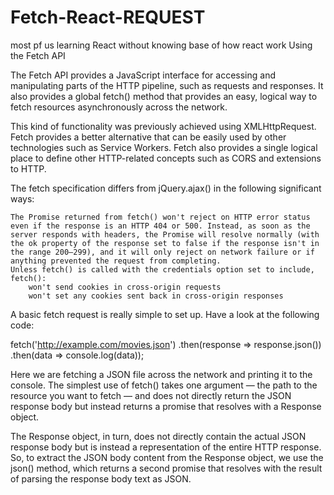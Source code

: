 # Fetch-React-REQUEST


most pf us learning React without knowing base of how react work 
Using the Fetch API

The Fetch API provides a JavaScript interface for accessing and manipulating parts of the HTTP pipeline, such as requests and responses. It also provides a global fetch() method that provides an easy, logical way to fetch resources asynchronously across the network.

This kind of functionality was previously achieved using XMLHttpRequest. Fetch provides a better alternative that can be easily used by other technologies such as Service Workers. Fetch also provides a single logical place to define other HTTP-related concepts such as CORS and extensions to HTTP.

The fetch specification differs from jQuery.ajax() in the following significant ways:

    The Promise returned from fetch() won't reject on HTTP error status even if the response is an HTTP 404 or 500. Instead, as soon as the server responds with headers, the Promise will resolve normally (with the ok property of the response set to false if the response isn't in the range 200–299), and it will only reject on network failure or if anything prevented the request from completing.
    Unless fetch() is called with the credentials option set to include, fetch():
        won't send cookies in cross-origin requests
        won't set any cookies sent back in cross-origin responses

A basic fetch request is really simple to set up. Have a look at the following code:

fetch('http://example.com/movies.json')
  .then(response => response.json())
  .then(data => console.log(data));

Here we are fetching a JSON file across the network and printing it to the console. The simplest use of fetch() takes one argument — the path to the resource you want to fetch — and does not directly return the JSON response body but instead returns a promise that resolves with a Response object.

The Response object, in turn, does not directly contain the actual JSON response body but is instead a representation of the entire HTTP response. So, to extract the JSON body content from the Response object, we use the json() method, which returns a second promise that resolves with the result of parsing the response body text as JSON.
